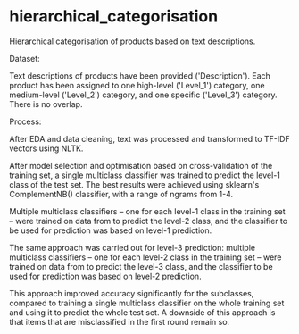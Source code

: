 # hierarchical_categorisation
Hierarchical categorisation of products based on text descriptions.

Dataset: 

Text descriptions of products have been provided ('Description'). Each product has been assigned to one high-level ('Level_1') category, one medium-level ('Level_2') category, and one specific ('Level_3') category. There is no overlap.

Process:

After EDA and data cleaning, text was processed and transformed to TF-IDF vectors using NLTK.

After model selection and optimisation based on cross-validation of the training set, a single multiclass classifier was trained to predict the level-1 class of the test set. The best results were achieved using sklearn's ComplementNB() classifier, with a range of ngrams from 1-4.

Multiple multiclass classifiers – one for each level-1 class in the training set – were trained on data from to predict the level-2 class, and the classifier to be used for prediction was based on level-1 prediction. 

The same approach was carried out for level-3 prediction: multiple multiclass classifiers – one for each level-2 class in the training set – were trained on data from to predict the level-3 class, and the classifier to be used for prediction was based on level-2 prediction. 

This approach improved accuracy significantly for the subclasses, compared to training a single multiclass classifier on the whole training set and using it to predict the whole test set. A downside of this approach is that items that are misclassified in the first round remain so.
